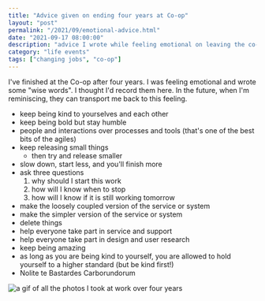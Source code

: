 ```yaml
---
title: "Advice given on ending four years at Co-op"
layout: "post"
permalink: "/2021/09/emotional-advice.html"
date: "2021-09-17 08:00:00"
description: "advice I wrote while feeling emotional on leaving the co-op"
category: "life events"
tags: ["changing jobs", "co-op"]
---
```


I've finished at the Co-op after four years. I was feeling emotional and wrote some "wise words". I thought I'd record them here. In the future, when I'm reminiscing, they can transport me back to this feeling.

<!--more-->

* keep being kind to yourselves and each other
* keep being bold but stay humble
* people and interactions over processes and tools (that's one of the best bits of the agiles)
* keep releasing small things
    * then try and release smaller
* slow down, start less, and you'll finish more
* ask three questions
    1. why should I start this work
    2. how will I know when to stop
    3. how will I know if it is still working tomorrow
* make the loosely coupled version of the service or system
* make the simpler version of the service or system
* delete things
* help everyone take part in service and support
* help everyone take part in design and user research
* keep being amazing
* as long as you are being kind to yourself, you are allowed to hold yourself to a higher standard (but be kind first!)
* Nolite te Bastardes Carborundorum

![a gif of all the photos I took at work over four years](/images/coop.gif)

